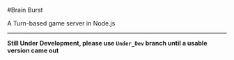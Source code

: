 #Brain Burst

A Turn-based game server in Node.js

----

**Still Under Development, please use `Under_Dev` branch until a usable version came out**